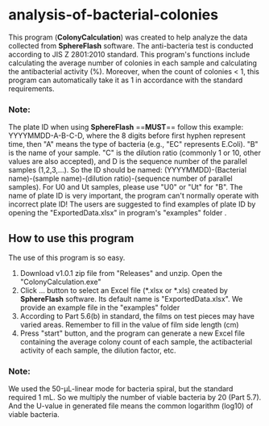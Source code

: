 # analysis-of-bacterial-colonies

This program (**ColonyCalculation**) was created to help analyze the data collected from **SphereFlash** software. 
The anti-bacteria test is conducted according to JIS Z 2801:2010 standard.
This program's functions include calculating the average number of colonies in each sample and calculating the antibacterial activity (%). Moreover, when the count of colonies < 1, this program can automatically take it as 1 in accordance with the standard requirements.

### Note: 
The plate ID when using **SphereFlash** ==**MUST**== follow this example: YYYYMMDD-A-B-C-D, where the 8 digits before first hyphen represent time, then "A" means the type of bacteria (e.g., "EC" represents E.Coli). "B" is the name of your sample. "C" is the dilution ratio (commonly 1 or 10, other values are also accepted), and D is the sequence number of the parallel samples (1,2,3,...). So the ID should be named: (YYYYMMDD)-(Bacterial name)-(sample name)-(dilution ratio)-(sequence number of parallel samples). For U0 and Ut samples, please use "U0" or "Ut" for "B". The name of plate ID is very important, the program can't normally operate with incorrect plate ID! The users are suggested to find examples of plate ID  by opening the "ExportedData.xlsx" in program's "examples" folder . 



## How to use this program
The use of this program is so easy.
1. Download v1.0.1 zip file from "Releases" and unzip. Open the "ColonyCalculation.exe"
2. Click ... button to select an Excel file (*.xlsx or *.xls) created by **SphereFlash** software. Its default name is "ExportedData.xlsx". We provide an example file in the "examples" folder
3. According to Part 5.6(b) in standard, the films on test pieces may have varied areas. Remember to fill in the value of film side length (cm)
4. Press "start" button, and the program can generate a new Excel file containing the average colony count of each sample, the actibacterial activity of each sample, the dilution factor, etc.

### Note: 
We used the 50-μL-linear mode for bacteria spiral, but the standard required 1 mL. So we multiply the number of viable bacteria by 20 (Part 5.7). And the U-value in generated file means the common logarithm (log10) of viable bacteria.
